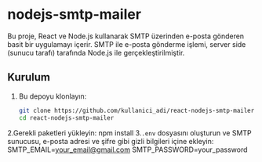 # nodejs-smtp-mailer
Bu proje, React ve Node.js kullanarak SMTP üzerinden e-posta gönderen basit bir uygulamayı içerir. SMTP ile e-posta gönderme işlemi, server side (sunucu tarafı) tarafında Node.js ile gerçekleştirilmiştir.

## Kurulum

1. Bu depoyu klonlayın:
   ```bash
   git clone https://github.com/kullanici_adi/react-nodejs-smtp-mailer.git
   cd react-nodejs-smtp-mailer
2.Gerekli paketleri yükleyin:
   npm install
3.`.env` dosyasını oluşturun ve SMTP sunucusu, e-posta adresi ve şifre gibi gizli bilgileri içine ekleyin:
   SMTP_EMAIL=your_email@gmail.com
   SMTP_PASSWORD=your_password
